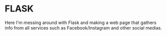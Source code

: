 # FLASK

Here I'm messing around with Flask and making a web page that gathers info from all services such as Facebook/Instagram and other social medias.
